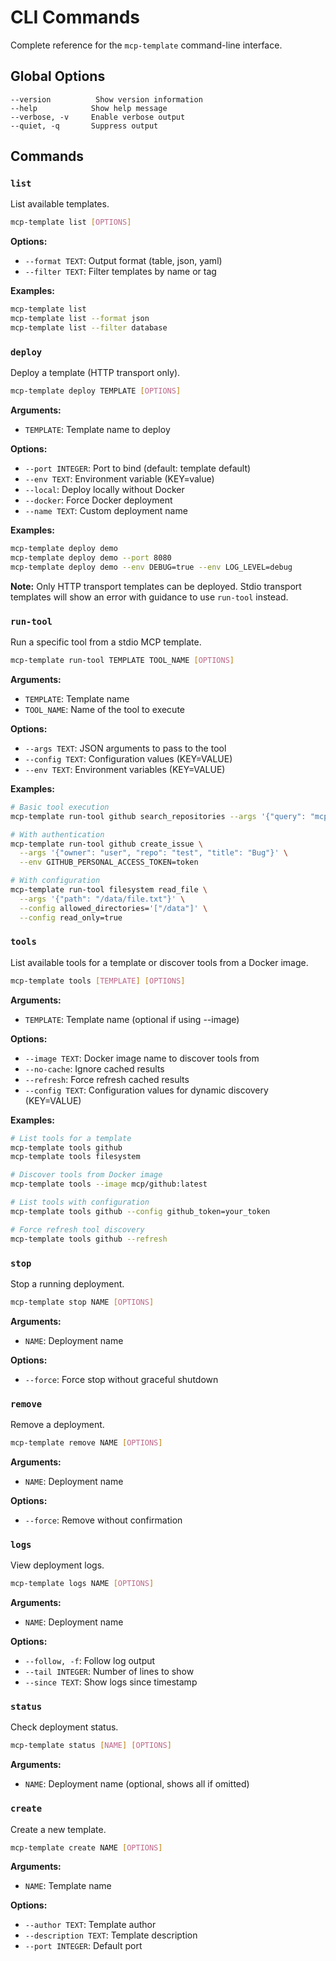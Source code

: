 # CLI Commands

Complete reference for the `mcp-template` command-line interface.

## Global Options

```
--version          Show version information
--help            Show help message
--verbose, -v     Enable verbose output
--quiet, -q       Suppress output
```

## Commands

### `list`

List available templates.

```bash
mcp-template list [OPTIONS]
```

**Options:**
- `--format TEXT`: Output format (table, json, yaml)
- `--filter TEXT`: Filter templates by name or tag

**Examples:**
```bash
mcp-template list
mcp-template list --format json
mcp-template list --filter database
```

### `deploy`

Deploy a template (HTTP transport only).

```bash
mcp-template deploy TEMPLATE [OPTIONS]
```

**Arguments:**
- `TEMPLATE`: Template name to deploy

**Options:**
- `--port INTEGER`: Port to bind (default: template default)
- `--env TEXT`: Environment variable (KEY=value)
- `--local`: Deploy locally without Docker
- `--docker`: Force Docker deployment
- `--name TEXT`: Custom deployment name

**Examples:**
```bash
mcp-template deploy demo
mcp-template deploy demo --port 8080
mcp-template deploy demo --env DEBUG=true --env LOG_LEVEL=debug
```

**Note:** Only HTTP transport templates can be deployed. Stdio transport templates will show an error with guidance to use `run-tool` instead.

### `run-tool`

Run a specific tool from a stdio MCP template.

```bash
mcp-template run-tool TEMPLATE TOOL_NAME [OPTIONS]
```

**Arguments:**
- `TEMPLATE`: Template name
- `TOOL_NAME`: Name of the tool to execute

**Options:**
- `--args TEXT`: JSON arguments to pass to the tool
- `--config TEXT`: Configuration values (KEY=VALUE)
- `--env TEXT`: Environment variables (KEY=VALUE)

**Examples:**
```bash
# Basic tool execution
mcp-template run-tool github search_repositories --args '{"query": "mcp"}'

# With authentication
mcp-template run-tool github create_issue \
  --args '{"owner": "user", "repo": "test", "title": "Bug"}' \
  --env GITHUB_PERSONAL_ACCESS_TOKEN=token

# With configuration
mcp-template run-tool filesystem read_file \
  --args '{"path": "/data/file.txt"}' \
  --config allowed_directories='["/data"]' \
  --config read_only=true
```

### `tools`

List available tools for a template or discover tools from a Docker image.

```bash
mcp-template tools [TEMPLATE] [OPTIONS]
```

**Arguments:**
- `TEMPLATE`: Template name (optional if using --image)

**Options:**
- `--image TEXT`: Docker image name to discover tools from
- `--no-cache`: Ignore cached results
- `--refresh`: Force refresh cached results
- `--config TEXT`: Configuration values for dynamic discovery (KEY=VALUE)

**Examples:**
```bash
# List tools for a template
mcp-template tools github
mcp-template tools filesystem

# Discover tools from Docker image
mcp-template tools --image mcp/github:latest

# List tools with configuration
mcp-template tools github --config github_token=your_token

# Force refresh tool discovery
mcp-template tools github --refresh
```

### `stop`

Stop a running deployment.

```bash
mcp-template stop NAME [OPTIONS]
```

**Arguments:**
- `NAME`: Deployment name

**Options:**
- `--force`: Force stop without graceful shutdown

### `remove`

Remove a deployment.

```bash
mcp-template remove NAME [OPTIONS]
```

**Arguments:**
- `NAME`: Deployment name

**Options:**
- `--force`: Remove without confirmation

### `logs`

View deployment logs.

```bash
mcp-template logs NAME [OPTIONS]
```

**Arguments:**
- `NAME`: Deployment name

**Options:**
- `--follow, -f`: Follow log output
- `--tail INTEGER`: Number of lines to show
- `--since TEXT`: Show logs since timestamp

### `status`

Check deployment status.

```bash
mcp-template status [NAME] [OPTIONS]
```

**Arguments:**
- `NAME`: Deployment name (optional, shows all if omitted)

### `create`

Create a new template.

```bash
mcp-template create NAME [OPTIONS]
```

**Arguments:**
- `NAME`: Template name

**Options:**
- `--author TEXT`: Template author
- `--description TEXT`: Template description
- `--port INTEGER`: Default port
